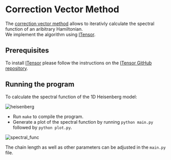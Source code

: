 # Correction Vector Method
The [correction vector method](https://journals.aps.org/prb/abstract/10.1103/PhysRevB.60.335) allows to iterativly calculate the spectral function of an aribitrary Hamiltonian. <br/> We implement the algorithm using [ITensor](https://itensor.org/).

## Prerequisites
To install [ITensor](https://itensor.org/) please follow the instructions on the [ITensor GitHub repository](https://github.com/ITensor/ITensor).

## Running the program
To calculate the spectral function of the 1D Heisenberg model:

![heisenberg](https://user-images.githubusercontent.com/45107198/61218669-6ce57780-a70a-11e9-9abd-a148c7538c66.png)

* Run ```make``` to compile the program.<br/>
* Generate a plot of the spectral function by running ```python main.py``` followed by ```python plot.py```.

![spectral_func](https://user-images.githubusercontent.com/45107198/61218087-1fb4d600-a709-11e9-85e8-4a102e9b1c34.png)

The chain length as well as other parameters can be adjusted in the ```main.py``` file.

